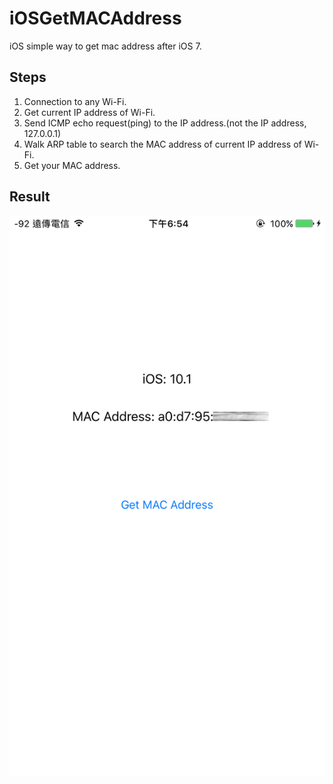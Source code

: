 # iOSGetMACAddress
iOS simple way to get mac address after iOS 7.

## Steps
1. Connection to any Wi-Fi.
2. Get current IP address of Wi-Fi.
3. Send ICMP echo request(ping) to the IP address.(not the IP address, 127.0.0.1)
4. Walk ARP table to search the MAC address of current IP address of Wi-Fi.
5. Get your MAC address.

## Result
<img src="example.PNG">
